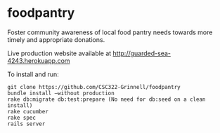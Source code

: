 foodpantry
==========

Foster community awareness of local food pantry needs towards more timely and appropriate donations.

Live production website available at http://guarded-sea-4243.herokuapp.com

To install and run: 

    git clone https://github.com/CSC322-Grinnell/foodpantry
    bundle install –without production
    rake db:migrate db:test:prepare (No need for db:seed on a clean install)
    rake cucumber
    rake spec
    rails server

